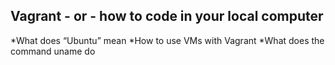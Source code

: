 ## Vagrant - or - how to code in your local computer

*What does “Ubuntu” mean
*How to use VMs with Vagrant
*What does the command uname do
